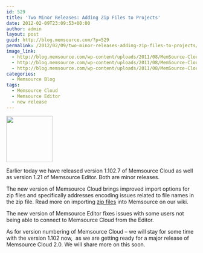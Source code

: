 ```yaml
---
id: 529
title: 'Two Minor Releases: Adding Zip Files to Projects'
date: 2012-02-09T23:09:53+00:00
author: admin
layout: post
guid: http://blog.memsource.com/?p=529
permalink: /2012/02/09/two-minor-releases-adding-zip-files-to-projects/
image_link:
  - http://blog.memsource.com/wp-content/uploads/2011/08/MemSource-Cloud.png
  - http://blog.memsource.com/wp-content/uploads/2011/08/MemSource-Cloud.png
  - http://blog.memsource.com/wp-content/uploads/2011/08/MemSource-Cloud.png
categories:
  - Memsource Blog
tags:
  - Memsource Cloud
  - Memsource Editor
  - new release
---
```

[<img class="  wp-image-532 alignleft" title="winzip-icon" src="/wp-content/uploads/2012/02/winzip-icon.jpg" alt="" width="122" height="122" />](/wp-content/uploads/2012/02/winzip-icon.jpg)

Earlier today we have released version 1.102.7 of Memsource Cloud as well as version 1.21 of Memsource Editor. Both are minor releases.

The new version of Memsource Cloud brings improved import options for zip files and specifically addresses encoding issues related to file names in the zip file. Read more on importing [zip files](http://wiki.memsource.com/wiki/Zip_Files) into Memsource on our wiki.<!--more-->

The new version of Memsource Editor fixes issues with some users not being able to connect to Memsource Cloud from the Editor.

As for version numbering of Memsource Cloud &#8211; we will stay for some time with the version 1.102 now,  as we are getting ready for a major release of Memsource Cloud 2.0. We will share more on this soon.